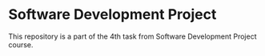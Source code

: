 # Software Development Project

This repository is a part of the 4th task from Software Development Project course.